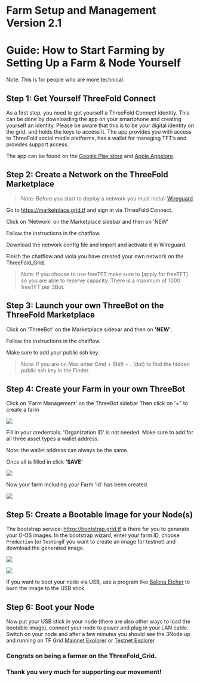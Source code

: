 # Farm Setup and Management Version 2.1

# Guide: How to Start Farming by Setting Up a Farm & Node Yourself

Note: This is for people who are more technical.

## Step 1: Get Yourself ThreeFold Connect

As a first step, you need to get yourself a ThreeFold Connect identity.
This can be done by downloading the app on your smartphone and creating yourself an identity. Please be aware that this is to be your digital identity on the grid, and holds the keys to access it. The app provides you with access to ThreeFold social media platforms, has a wallet for managing TFT’s and provides support access.

The app can be found on the [Google Play store](https://play.google.com/store/apps/details?id=org.jimber.threebotlogin&hl=en) and [Apple Appstore](https://apps.apple.com/us/app/threefold_connect/id1459845885).

## Step 2: Create a Network on the ThreeFold Marketplace

> Note: Before you start to deploy a network you must install [Wireguard](https://www.wireguard.com/install/).

Go to https://marketplace.grid.tf and sign in via ThreeFold Connect.

Click on 'Network' on the Marketplace sidebar and then on 'NEW'

Follow the instructions in the chatflow.

Download the network config file and import and activate it in Wireguard.

Finish the chatflow and viola you have created your own network on the ThreeFold_Grid.

> Note: If you choose to use freeTFT make sure to [apply for freeTFT] so you are able to reserve capacity. There is a maximum of 1000 freeTFT per 3Bot.

## Step 3: Launch your own ThreeBot on the ThreeFold Marketplace

Click on 'ThreeBot' on the Marketplace sidebar and then on **'NEW'**.

Follow the instructions in the chatflow.

Make sure to add your public ssh key.

> Note: If you are on Mac enter Cmd + Shift + . (dot) to find the hidden public ssh key in the Finder.

## Step 4: Create your Farm in your own ThreeBot

Click on 'Farm Management' on the ThreeBot sidebar
Then click on '+" to create a farm

![](img/create_farm1.png)

Fill in your credentials. 'Organization ID' is not needed. Make sure to add for all three asset types a wallet address.

Note: the wallet address can always be the same.

Once all is filled in click **'SAVE'**

![](img/create_farm2.png)

Now your farm including your Farm 'Id' has been created.

![](img/create_farm3.png)

## Step 5: Create a Bootable Image for your Node(s)

The bootstrap service: https://bootstrap.grid.tf is there for you to generate your 0-OS images. In the bootstrap wizard, enter your farm ID, choose `Production` (or `Testing`if you want to create an image for testnet) and download the generated image.

![](img/boot1.png)

![](img/boot2.png)

If you want to boot your node via USB, use a program like [Balena Etcher](https://www.balena.io/etcher/) to burn the image to the USB stick.

## Step 6: Boot your Node

Now put your USB stick in your node (there are also other ways to load the bootable image), connect your node to power and plug in your LAN cable. Switch on your node and after a few minutes you should see the 3Node up and running on TF Grid [Mainnet Explorer](https://explorer.grid.tf) or [Testnet Explorer](https://explorer.testnet.grid.tf)

### **Congrats on being a farmer on the ThreeFold_Grid.**

### **Thank you very much for supporting our movement!**
